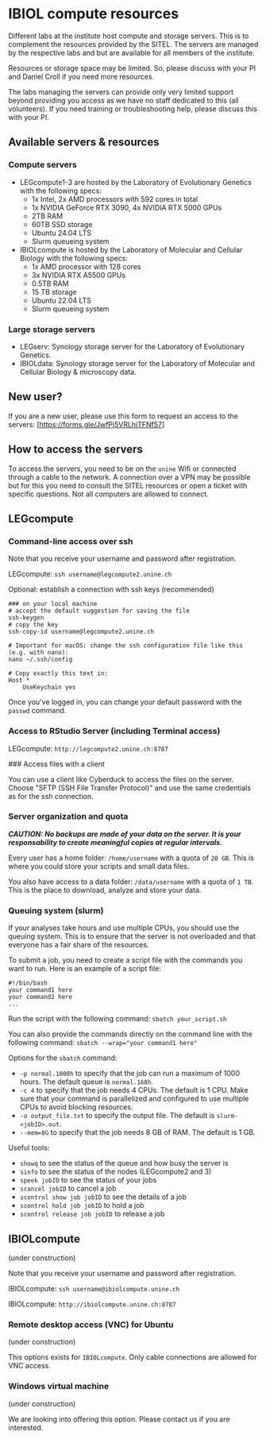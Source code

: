 # IBIOL compute resources

Different labs at the institute host compute and storage servers. This is to complement the resources provided by the SITEL. The servers are managed by the respective labs and but are available for all members of the institute. 

Resources or storage space may be limited. So, please discuss with your PI and Daniel Croll if you need more resources.

The labs managing the servers can provide only very limited support beyond providing you access as we have no staff dedicated to this (all volunteers). If you need training or troubleshooting help, please discuss this with your PI.

## Available servers & resources

### Compute servers
- LEGcompute1-3 are hosted by the Laboratory of Evolutionary Genetics with the following specs: 
  - 1x Intel, 2x AMD processors with 592 cores in total
  - 1x NVIDIA GeForce RTX 3090, 4x NVIDIA RTX 5000 GPUs
  - 2TB RAM
  - 60TB SSD storage 
  - Ubuntu 24.04 LTS
  - Slurm queueing system
- IBIOLcompute is hosted by the Laboratory of Molecular and Cellular Biology with the following specs:
  - 1x AMD processor with 128 cores
  - 3x NVIDIA RTX A5500 GPUs
  - 0.5TB RAM
  - 15 TB storage
  - Ubuntu 22.04 LTS
  - Slurm queueing system

### Large storage servers
- LEGserv: Synology storage server for the Laboratory of Evolutionary Genetics. 
- IBIOLdata: Synology storage server for the Laboratory of Molecular and Cellular Biology & microscopy data.

## New user?

If you are a new user, please use this form to request an access to the servers: [https://forms.gle/JwfPj5VRLhjTFNf57]

## How to access the servers

To access the servers, you need to be on the `unine` Wifi or connected through a cable to the network. A connection over a VPN may be possible but for this you need to consult the SITEL resources or open a ticket with specific questions. Not all computers are allowed to connect.

## LEGcompute

### Command-line access over ssh

Note that you receive your username and password after registration.

LEGcompute: `ssh username@legcompute2.unine.ch`

Optional: establish a connection with ssh keys (recommended)

```
### on your local machine
# accept the default suggestion for saving the file
ssh-keygen 
# copy the key
ssh-copy-id username@legcompute2.unine.ch

# Important for macOS: change the ssh configuration file like this (e.g. with nano):
nano ~/.ssh/config

# Copy exactly this text in:
Host *
    UseKeychain yes
```

Once you've logged in, you can change your default password with the `passwd` command.

### Access to RStudio Server (including Terminal access)

LEGcompute: `http://legcompute2.unine.ch:8787`

### Access files with a client

You can use a client like Cyberduck to access the files on the server. Choose "SFTP (SSH File Transfer Protocol)" and use the same credentials as for the ssh connection.

### Server organization and quota

***CAUTION: No backups are made of your data on the server. It is your responsability to create meaningful copies at regular intervals.***

Every user has a home folder: `/home/username` with a quota of `20 GB`. This is where you could store your scripts and small data files.

You also have access to a data folder: `/data/username` with a quota of `1 TB`. This is the place to download, analyze and store your data.


### Queuing system (slurm)

If your analyses take hours and use multiple CPUs, you should use the queuing system. This is to ensure that the server is not overloaded and that everyone has a fair share of the resources.

To submit a job, you need to create a script file with the commands you want to run. Here is an example of a script file:

```
#!/bin/bash
your command1 here
your command2 here
...
```

Run the script with the following command: `sbatch your_script.sh`

You can also provide the commands directly on the command line with the following command: `sbatch --wrap="your command1 here"`

Options for the `sbatch` command:
- `-p normal.1000h` to specify that the job can run a maximum of 1000 hours. The default queue is `normal.168h`.
- `-c 4` to specify that the job needs 4 CPUs. The default is 1 CPU. Make sure that your command is parallelized and configured to use multiple CPUs to avoid blocking resources.
- `-o output_file.txt` to specify the output file. The default is `slurm-<jobID>.out`.
- `--mem=8G` to specify that the job needs 8 GB of RAM. The default is 1 GB.

Useful tools:
- `showq` to see the status of the queue and how busy the server is
- `sinfo` to see the status of the nodes (LEGcompute2 and 3)
- `speek jobID` to see the status of your jobs
- `scancel jobID` to cancel a job
- `scontrol show job jobID` to see the details of a job
- `scontrol hold job jobID` to hold a job
- `scontrol release job jobID` to release a job


## IBIOLcompute

(under construction)

Note that you receive your username and password after registration.

IBIOLcompute: `ssh username@ibiolcompute.unine.ch`

IBIOLcompute: `http://ibiolcompute.unine.ch:8787`

### Remote desktop access (VNC) for Ubuntu

(under construction)

This options exists for `IBIOLcompute`. Only cable connections are allowed for VNC access.

### Windows virtual machine

(under construction)

We are looking into offering this option. Please contact us if you are interested.
